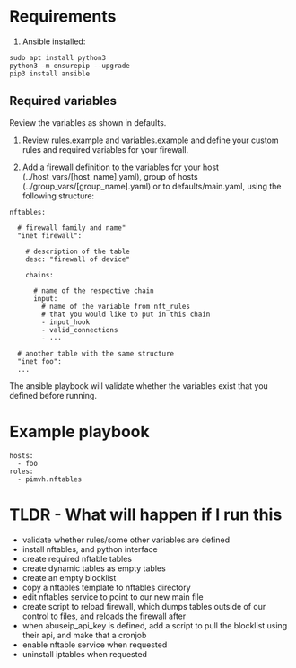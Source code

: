 # Requirements

1. Ansible installed:

```
sudo apt install python3
python3 -m ensurepip --upgrade
pip3 install ansible
```

## Required variables

Review the variables as shown in defaults.

1. Review rules.example and variables.example and define your custom rules and required variables for your firewall.

2. Add a firewall definition to the variables for your host (../host_vars/[host_name].yaml), group of hosts (../group_vars/[group_name].yaml) or to defaults/main.yaml, using the following structure:

```
nftables:

  # firewall family and name"
  "inet firewall":

    # description of the table
    desc: "firewall of device"

    chains:

      # name of the respective chain
      input:
        # name of the variable from nft_rules
        # that you would like to put in this chain
        - input_hook
        - valid_connections
        - ...

  # another table with the same structure
  "inet foo":
  ...
```

The ansible playbook will validate whether the variables exist that you defined before running.

# Example playbook

```
hosts:
  - foo
roles:
  - pimvh.nftables

```

# TLDR - What will happen if I run this

- validate whether rules/some other variables are defined
- install nftables, and python interface
- create required nftable tables
- create dynamic tables as empty tables
- create an empty blocklist
- copy a nftables template to nftables directory
- edit nftables service to point to our new main file
- create script to reload firewall, which dumps tables outside of our control to files, and reloads the firewall after
- when abuseip_api_key is defined, add a script to pull the blocklist using their api, and make that a cronjob
- enable nftable service when requested
- uninstall iptables when requested
